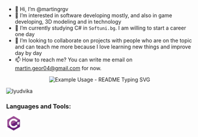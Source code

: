 - 👋 Hi, I’m @martingrgv
- 👀 I’m interested in software developing mostly, and also in game developing, 3D modeling and in technology
- 🌱 I’m currently studying C# in `Softuni.bg`. I am willing to start a career one day
- 💞️ I’m looking to collaborate on projects with people who are on the topic and can teach me more because I love learning new things and improve day by day
- 📫 How to reach me? You can write me email on martin.geor04@gmail.com for now.

<p align="center">
  <img src="https://readme-typing-svg.demolab.com/?lines=OMW to becoming Software Engineer;Studying at SoftUni&font=Fira%20Code&center=true&width=380&height=50&duration=4000&pause=1000" alt="Example Usage - README Typing SVG">
</p>

<p align="left"> <img src="https://komarev.com/ghpvc/?username=lyudvika&label=Profile%20views&color=0e75b6&style=flat" alt="lyudvika" /> </p>
<h3>Languages and Tools:</h3>
<p align="left">
  <a href="https://www.w3schools.com/cs/" target="_blank" rel="noreferrer"> 
    <img src="https://raw.githubusercontent.com/devicons/devicon/master/icons/csharp/csharp-original.svg" alt="csharp" width="40" height="40"/>
  </a> 
</p>

